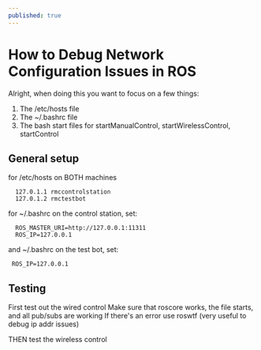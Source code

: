 ```yaml
---
published: true
---
```

# How to Debug Network Configuration Issues in ROS

Alright, when doing this you want to focus on a few things:
1. The /etc/hosts file
2. The ~/.bashrc file
3. The bash start files for startManualControl, startWirelessControl, startControl

## General setup

for /etc/hosts on BOTH machines

```
  127.0.1.1 rmccontrolstation
  127.0.1.2 rmctestbot
```

for ~/.bashrc
  on the control station, set:
  ```
    ROS_MASTER_URI=http://127.0.0.1:11311
    ROS_IP=127.0.0.1
  ```
  and ~/.bashrc on the test bot, set:
   ```
    ROS_IP=127.0.0.1
   ```

## Testing
First test out the wired control
Make sure that roscore works, the file starts, and all pub/subs are working
If there's an error use roswtf (very useful to debug ip addr issues)

THEN test the wireless control
